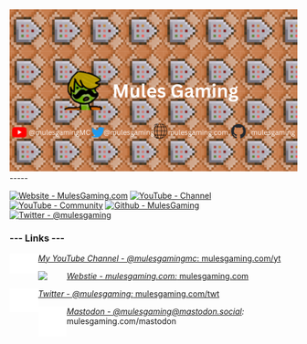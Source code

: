 <img src="/My Youtube Banner.png">
-----

[![Website - MulesGaming.com](https://img.shields.io/badge/Website-MulesGaming.com-2ea44f)](https://www.mulesgaming.com)
[![YouTube - Channel](https://img.shields.io/badge/YouTube-Channel-CC0000?logo=youtube)](https://www.mulesgaming.com/yt)
[![YouTube - Community](https://img.shields.io/badge/YouTube-Community-CC0000?logo=youtube)](https://www.mulesgaming.com/community)
[![Github - MulesGaming](https://img.shields.io/badge/Github-MulesGaming-383734?logo=github)](https://github.com/MulesGaming)
[![Twitter - @mulesgaming](https://img.shields.io/badge/Twitter-%40mulesgaming-yellow?logo=twitter)](https://twitter.com/mulesgaming)

### --- Links ---  

<a href="https://www.mulesgaming.com/yt"><img align="left" src="/img/yt_icon_mono_dark.png" width=50>*My YouTube Channel - @mulesgamingmc*: mulesgaming.com/yt</a>

<a href="https://www.mulesgaming.com/"><img align="left" src="https://www.mulesgaming.com/media/images/mules-icon-transparent.png" width=50>*Webstie - mulesgaming.com:* mulesgaming.com</a>

<a href="https://www.mulesgaming.com/twt"><img align="left" src="/img/twitter_logo.png" width=50>*Twitter - @mulesgaming:* mulesgaming.com/twt</a>

<a href="https://www.mulesgaming.com/mastodon"><img align="left" src="/img/mastodon_logo.svg" width=50>*Mastodon - @mulesgaming@mastodon.social:* mulesgaming.com/mastodon</a>

<!---
MulesGaming/MulesGaming is a unique repository because its `README.md` (this file) appears on your GitHub profile.
--->
